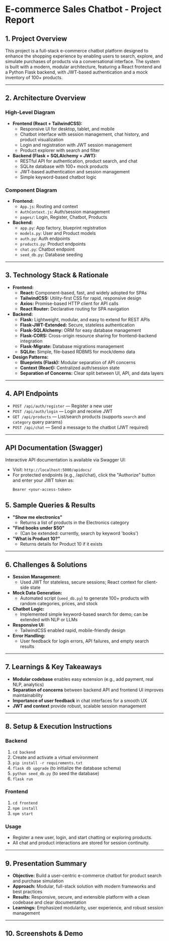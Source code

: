 # E-commerce Sales Chatbot - Project Report

## 1. Project Overview
This project is a full-stack e-commerce chatbot platform designed to enhance the shopping experience by enabling users to search, explore, and simulate purchases of products via a conversational interface. The system is built with a modern, modular architecture, featuring a React frontend and a Python Flask backend, with JWT-based authentication and a mock inventory of 100+ products.

---

## 2. Architecture Overview

### High-Level Diagram
- **Frontend (React + TailwindCSS):**
  - Responsive UI for desktop, tablet, and mobile
  - Chatbot interface with session management, chat history, and product visualization
  - Login and registration with JWT session management
  - Product explorer with search and filter
- **Backend (Flask + SQLAlchemy + JWT):**
  - RESTful API for authentication, product search, and chat
  - SQLite database with 100+ mock products
  - JWT-based authentication and session management
  - Simple keyword-based chatbot logic

### Component Diagram
- **Frontend:**
  - `App.js`: Routing and context
  - `AuthContext.js`: Auth/session management
  - `pages/`: Login, Register, Chatbot, Products
- **Backend:**
  - `app.py`: App factory, blueprint registration
  - `models.py`: User and Product models
  - `auth.py`: Auth endpoints
  - `products.py`: Product endpoints
  - `chat.py`: Chatbot endpoint
  - `seed_db.py`: Database seeding

---

## 3. Technology Stack & Rationale

- **Frontend:**
  - **React:** Component-based, fast, and widely adopted for SPAs
  - **TailwindCSS:** Utility-first CSS for rapid, responsive design
  - **Axios:** Promise-based HTTP client for API calls
  - **React Router:** Declarative routing for SPA navigation
- **Backend:**
  - **Flask:** Lightweight, modular, and easy to extend for REST APIs
  - **Flask-JWT-Extended:** Secure, stateless authentication
  - **Flask-SQLAlchemy:** ORM for easy database management
  - **Flask-CORS:** Cross-origin resource sharing for frontend-backend integration
  - **Flask-Migrate:** Database migrations management
  - **SQLite:** Simple, file-based RDBMS for mock/demo data
- **Design Patterns:**
  - **Blueprints (Flask):** Modular separation of API concerns
  - **Context (React):** Centralized auth/session state
  - **Separation of Concerns:** Clear split between UI, API, and data layers

---

## 4. API Endpoints

- `POST /api/auth/register` — Register a new user
- `POST /api/auth/login` — Login and receive JWT
- `GET /api/products` — List/search products (supports `search` and `category` query params)
- `POST /api/chat` — Send a message to the chatbot (JWT required)

---

## API Documentation (Swagger)

Interactive API documentation is available via Swagger UI:

- Visit: `http://localhost:5000/apidocs/`
- For protected endpoints (e.g., /api/chat), click the "Authorize" button and enter your JWT token as:
  ```
  Bearer <your-access-token>
  ```

## 5. Sample Queries & Results

- **"Show me electronics"**
  - Returns a list of products in the Electronics category
- **"Find books under $50"**
  - (Can be extended: currently, search by keyword 'books')
- **"What is Product 10?"**
  - Returns details for Product 10 if it exists

---

## 6. Challenges & Solutions

- **Session Management:**
  - Used JWT for stateless, secure sessions; React context for client-side state
- **Mock Data Generation:**
  - Automated script (`seed_db.py`) to generate 100+ products with random categories, prices, and stock
- **Chatbot Logic:**
  - Implemented simple keyword-based search for demo; can be extended with NLP or LLMs
- **Responsive UI:**
  - TailwindCSS enabled rapid, mobile-friendly design
- **Error Handling:**
  - User feedback for login errors, API failures, and empty search results

---

## 7. Learnings & Key Takeaways

- **Modular codebase** enables easy extension (e.g., add payment, real NLP, analytics)
- **Separation of concerns** between backend API and frontend UI improves maintainability
- **Importance of user feedback** in chat interfaces for a smooth UX
- **JWT and context** provide robust, scalable session management

---

## 8. Setup & Execution Instructions

### Backend
1. `cd backend`
2. Create and activate a virtual environment
3. `pip install -r requirements.txt`
4. `flask db upgrade` (to initialize the database schema)
5. `python seed_db.py` (to seed the database)
6. `flask run`

### Frontend
1. `cd frontend`
2. `npm install`
3. `npm start`

### Usage
- Register a new user, login, and start chatting or exploring products.
- All chat and product interactions are stored for session continuity.

---

## 9. Presentation Summary

- **Objective:** Build a user-centric e-commerce chatbot for product search and purchase simulation
- **Approach:** Modular, full-stack solution with modern frameworks and best practices
- **Results:** Responsive, secure, and extensible platform with a clean codebase and clear documentation
- **Learnings:** Emphasized modularity, user experience, and robust session management

---

## 10. Screenshots & Demo
